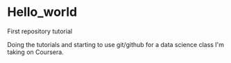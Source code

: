 Hello_world
===========

First repository tutorial

Doing the tutorials and starting to use git/github for a data science class I'm taking on Coursera.
